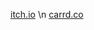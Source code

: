 [itch.io](https://lunaui.itch.io/) \n
[carrd.co](https://lunaui.carrd.co/)


<!---
Lunauii/Lunauii is a ✨ special ✨ repository because its `README.md` (this file) appears on your GitHub profile.
You can click the Preview link to take a look at your changes.
--->
